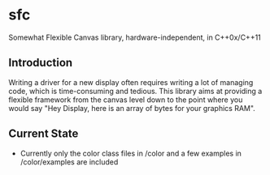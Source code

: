 sfc
===

Somewhat Flexible Canvas library, hardware-independent, in C++0x/C++11

Introduction
-

Writing a driver for a new display often requires writing a lot of managing code, which is time-consuming and tedious.
This library aims at providing a flexible framework from the canvas level down to the point where you would say
"Hey Display, here is an array of bytes for your graphics RAM".

Current State
-

- Currently only the color class files in /color and a few examples in /color/examples are included
